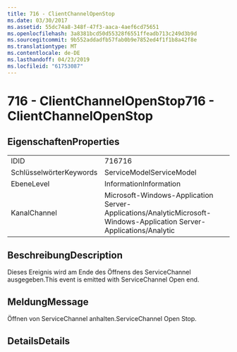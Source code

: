 ```yaml
---
title: 716 - ClientChannelOpenStop
ms.date: 03/30/2017
ms.assetid: 55dc74a8-348f-47f3-aaca-4aef6cd75651
ms.openlocfilehash: 3a8381bcd50d55328f6551ffeadb713c249d3b9d
ms.sourcegitcommit: 9b552addadfb57fab0b9e7852ed4f1f1b8a42f8e
ms.translationtype: MT
ms.contentlocale: de-DE
ms.lasthandoff: 04/23/2019
ms.locfileid: "61753087"
---
```

# <a name="716---clientchannelopenstop"></a><span data-ttu-id="712db-102">716 - ClientChannelOpenStop</span><span class="sxs-lookup"><span data-stu-id="712db-102">716 - ClientChannelOpenStop</span></span>
## <a name="properties"></a><span data-ttu-id="712db-103">Eigenschaften</span><span class="sxs-lookup"><span data-stu-id="712db-103">Properties</span></span>  
  
|||  
|-|-|  
|<span data-ttu-id="712db-104">ID</span><span class="sxs-lookup"><span data-stu-id="712db-104">ID</span></span>|<span data-ttu-id="712db-105">716</span><span class="sxs-lookup"><span data-stu-id="712db-105">716</span></span>|  
|<span data-ttu-id="712db-106">Schlüsselwörter</span><span class="sxs-lookup"><span data-stu-id="712db-106">Keywords</span></span>|<span data-ttu-id="712db-107">ServiceModel</span><span class="sxs-lookup"><span data-stu-id="712db-107">ServiceModel</span></span>|  
|<span data-ttu-id="712db-108">Ebene</span><span class="sxs-lookup"><span data-stu-id="712db-108">Level</span></span>|<span data-ttu-id="712db-109">Information</span><span class="sxs-lookup"><span data-stu-id="712db-109">Information</span></span>|  
|<span data-ttu-id="712db-110">Kanal</span><span class="sxs-lookup"><span data-stu-id="712db-110">Channel</span></span>|<span data-ttu-id="712db-111">Microsoft-Windows-Application Server-Applications/Analytic</span><span class="sxs-lookup"><span data-stu-id="712db-111">Microsoft-Windows-Application Server-Applications/Analytic</span></span>|  
  
## <a name="description"></a><span data-ttu-id="712db-112">Beschreibung</span><span class="sxs-lookup"><span data-stu-id="712db-112">Description</span></span>  
 <span data-ttu-id="712db-113">Dieses Ereignis wird am Ende des Öffnens des ServiceChannel ausgegeben.</span><span class="sxs-lookup"><span data-stu-id="712db-113">This event is emitted with ServiceChannel Open end.</span></span>  
  
## <a name="message"></a><span data-ttu-id="712db-114">Meldung</span><span class="sxs-lookup"><span data-stu-id="712db-114">Message</span></span>  
 <span data-ttu-id="712db-115">Öffnen von ServiceChannel anhalten.</span><span class="sxs-lookup"><span data-stu-id="712db-115">ServiceChannel Open Stop.</span></span>  
  
## <a name="details"></a><span data-ttu-id="712db-116">Details</span><span class="sxs-lookup"><span data-stu-id="712db-116">Details</span></span>
